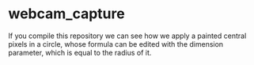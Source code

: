 # webcam_capture


If you compile this repository we can see how we apply a painted central pixels in a circle, whose formula can be edited with the dimension parameter, which is equal to the radius of it.
